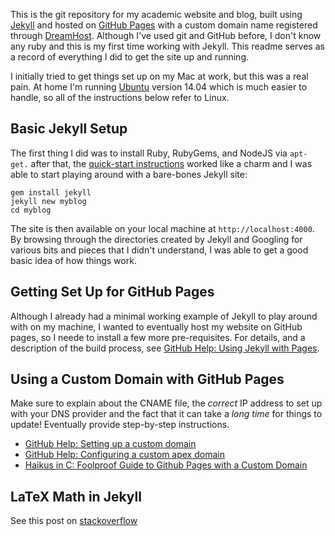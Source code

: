 This is the git repository for my academic website and blog, built using [Jekyll](http://www.jekyllrb.com) and hosted on [GitHub Pages](https://pages.github.com/) with a custom domain name registered through [DreamHost](http://www.dreamhost.com).
Although I've used git and GitHub before, I don't know any ruby and this is my first time working with Jekyll.
This readme serves as a record of everything I did to get the site up and running.

I initially tried to get things set up on my Mac at work, but this was a real pain.
At home I'm running [Ubuntu](http://www.ubuntu.com) version 14.04 which is much easier to handle, so all of the instructions below refer to Linux.

Basic Jekyll Setup
------------------
The first thing I did was to install Ruby, RubyGems, and NodeJS via ``apt-get.`` after that, the [quick-start instructions](http://www.jekyllrb.com/docs/quickstart) worked like a charm and I was able to start playing around with a bare-bones Jekyll site:
```
gem install jekyll
jekyll new myblog
cd myblog
```
The site is then available on your local machine at ``http://localhost:4000``.
By browsing through the directories created by Jekyll and Googling for various bits and pieces that I didn't understand, I was able to get a good basic idea of how things work.

Getting Set Up for GitHub Pages
--------------------------------
Although I already had a minimal working example of Jekyll to play around with on my machine, I wanted to eventually host my website on GitHub pages, so I neede to install a few more pre-requisites. 
For details, and a description of the build process, see [GitHub Help: Using Jekyll with Pages](https://help.github.com/articles/using-jekyll-with-pages/).

Using a Custom Domain with GitHub Pages
----------------------------------------
Make sure to explain about the CNAME file, the *correct* IP address to set up with your DNS provider and the fact that it can take a *long time* for things to update!
Eventually provide step-by-step instructions.

- [GitHub Help: Setting up a custom domain](https://help.github.com/articles/setting-up-a-custom-domain-with-github-pages/)
- [GitHub Help: Configuring a custom apex domain](https://help.github.com/articles/tips-for-configuring-an-a-record-with-your-dns-provider/)
- [Haikus in C: Foolproof Guide to Github Pages with a Custom Domain](http://haikus-in-c.com/posts/github-pages-custom-domain/)


LaTeX Math in Jekyll
--------------------
See this post on [stackoverflow](http://stackoverflow.com/questions/10987992/using-mathjax-with-jekyll)
